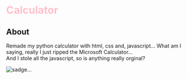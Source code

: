 # <span style = "font-weight: 700; color: pink;">Calculator</span>

## About
Remade my python calculator with html, css and, javascript... What am I saying, really I just ripped the Microsoft Calculator... 
<br>
And I stole all the javascript, so is anything really orginal?

<img src="https://emoji.gg/assets/emoji/6757_Sadge.png" alt="sadge...">
